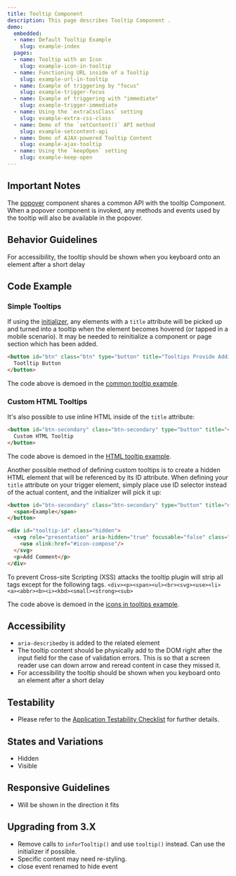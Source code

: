 ```yaml
---
title: Tooltip Component
description: This page describes Tooltip Component .
demo:
  embedded:
  - name: Default Tooltip Example
    slug: example-index
  pages:
  - name: Tooltip with an Icon
    slug: example-icon-in-tooltip
  - name: Functioning URL inside of a Tooltip
    slug: example-url-in-tooltip
  - name: Example of triggering by "focus"
    slug: example-trigger-focus
  - name: Example of triggering with "immediate"
    slug: example-trigger-immediate
  - name: Using the `extraCssClass` setting
    slug: example-extra-css-class
  - name: Demo of the `setContent()` API method
    slug: example-setcontent-api
  - name: Demo of AJAX-powered Tooltip Content
    slug: example-ajax-tooltip
  - name: Using the `keepOpen` setting
    slug: example-keep-open
---
```


## Important Notes

The [popover]( ./popover) component shares a common API with the tooltip Component.  When a popover component is invoked, any methods and events used by the tooltip will also be available in the popover.

## Behavior Guidelines

For accessibility, the tooltip should be shown when you keyboard onto an element after a short delay

## Code Example

### Simple Tooltips

If using the [initializer]( ./initialize), any elements with a `title` attribute will be picked up and turned into a tooltip when the element becomes hovered (or tapped in a mobile scenario). It may be needed to reinitialize a component or page section which has been added.

```html
<button id="btn" class="btn" type="button" title="Tooltips Provide Additional Information">
  Tootltip Button
</button>
```

The code above is demoed in the [common tooltip example]( ../components/tooltip/example-index).

### Custom HTML Tooltips

It's also possible to use inline HTML inside of the `title` attribute:

```html
<button id="btn-secondary" class="btn-secondary" type="button" title="<span style='text-align: right; display: inline-block;'><b style='line-height: 1.7em;'>Connected order</b><br>Tooltips Provide <br> <span style="color: #AFDC91;">Additional Information</span>.</span>">
  Custom HTML Tooltip
</button>
```

The code above is demoed in the [HTML tooltip example]( ../components/tooltip/example-html-tooltip).

Another possible method of defining custom tooltips is to create a hidden HTML element that will be referenced by its ID attribute.  When defining your `title` attribute on your trigger element, simply place use ID selector instead of the actual content, and the initializer will pick it up:

```html
<button id="btn-secondary" class="btn-secondary" type="button" title="#tooltip-id">
  <span>Example</span>
</button>

<div id="tooltip-id" class="hidden">
  <svg role="presentation" aria-hidden="true" focusable="false" class="icon">
    <use xlink:href="#icon-compose"/>
  </svg>
  <p>Add Comment</p>
</div>
```

To prevent Cross-site Scripting (XSS) attacks the tooltip plugin will strip all tags except for the following tags. `<div><p><span><ul><br><svg><use><li><a><abbr><b><i><kbd><small><strong><sub>`

The code above is demoed in the [icons in tooltips example]( ../components/tooltip/example-icon-in-tooltip).

## Accessibility

- `aria-describedby` is added to the related element
- The tooltip content should be physically add to the DOM right after the input field for the case of validation errors. This is so that a screen reader use can down arrow and reread content in case they missed it.
- For accessibility the tooltip should be shown when you keyboard onto an element after a short delay

## Testability

- Please refer to the [Application Testability Checklist](https://design.infor.com/resources/application-testability-checklist) for further details.

## States and Variations

- Hidden
- Visible

## Responsive Guidelines

- Will be shown in the direction it fits

## Upgrading from 3.X

- Remove calls to `inforTooltip()` and use `tooltip()` instead. Can use the initializer if possible.
- Specific content may need re-styling.
- close event renamed to hide event
